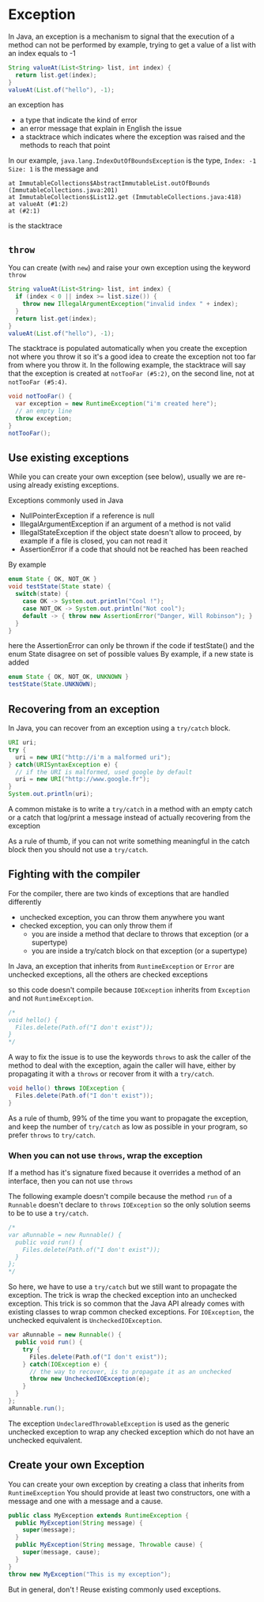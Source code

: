 # Exception

In Java, an exception is a mechanism to signal that the
execution of a method can not be performed
by example, trying to get a value of a list with an index equals to -1
```java
String valueAt(List<String> list, int index) {
  return list.get(index);
}
valueAt(List.of("hello"), -1);
```

an exception has
- a type that indicate the kind of error
- an error message that explain in English the issue
- a stacktrace which indicates where the exception was raised
  and the methods to reach that point

In our example, `java.lang.IndexOutOfBoundsException` is the type,
`Index: -1 Size: 1` is the message and
```
at ImmutableCollections$AbstractImmutableList.outOfBounds (ImmutableCollections.java:201)
at ImmutableCollections$List12.get (ImmutableCollections.java:418)
at valueAt (#1:2)
at (#2:1)
```
is the stacktrace


## `throw`
You can create (with `new`) and raise your own exception using the keyword `throw`
```java
String valueAt(List<String> list, int index) {
  if (index < 0 || index >= list.size()) {
    throw new IllegalArgumentException("invalid index " + index);
  }
  return list.get(index);
}
valueAt(List.of("hello"), -1);
```

The stacktrace is populated automatically when you create the exception
not where you throw it so it's a good idea to create the exception
not too far from where you throw it.
In the following example, the stacktrace will say that the exception
is created at `notTooFar (#5:2)`, on the second line, not at `notTooFar (#5:4)`.
```java
void notTooFar() {
  var exception = new RuntimeException("i'm created here");
  // an empty line
  throw exception;
}
notTooFar();
```


## Use existing exceptions
While you can create your own exception (see below),
usually we are re-using already existing exceptions.

Exceptions commonly used in Java
- NullPointerException if a reference is null
- IllegalArgumentException if an argument of a method is not valid
- IllegalStateException if the object state doesn't allow to proceed,
  by example if a file is closed, you can not read it
- AssertionError if a code that should not be reached has been reached

By example
```java
enum State { OK, NOT_OK }
void testState(State state) {
  switch(state) {
    case OK -> System.out.println("Cool !");
    case NOT_OK -> System.out.println("Not cool");
    default -> { throw new AssertionError("Danger, Will Robinson"); }
  }
}
```
here the AssertionError can only be thrown if the code if testState()
and the enum State disagree on set of possible values
By example, if a new state is added
```java
enum State { OK, NOT_OK, UNKNOWN }
testState(State.UNKNOWN);
```


## Recovering from an exception
In Java, you can recover from an exception using a `try/catch` block.
```java
URI uri;
try {
  uri = new URI("http://i'm a malformed uri");
} catch(URISyntaxException e) {
  // if the URI is malformed, used google by default
  uri = new URI("http://www.google.fr");
}
System.out.println(uri);
```

A common mistake is to write a `try/catch` in a method with an empty catch
or a catch that log/print a message instead of actually recovering from the
exception

As a rule of thumb, if you can not write something meaningful in the catch
block then you should not use a `try/catch`.


## Fighting with the compiler
For the compiler, there are two kinds of exceptions that are handled differently
- unchecked exception, you can throw them anywhere you want
- checked exception, you can only throw them if
  - you are inside a method that declare to throws that exception (or a supertype)
  - you are inside a try/catch block on that exception (or a supertype)

In Java, an exception that inherits from `RuntimeException` or `Error` are
unchecked exceptions, all the others are checked exceptions 

so this code doesn't compile because `IOException` inherits from `Exception`
and not `RuntimeException`. 
```java
/*
void hello() {
  Files.delete(Path.of("I don't exist"));
}
*/
```

A way to fix the issue is to use the keywords `throws` to ask the caller
of the method to deal with the exception, again the caller will have,
either by propagating it with a `throws` or recover from it with a `try/catch`.
```java
void hello() throws IOException {
  Files.delete(Path.of("I don't exist"));
}
```

As a rule of thumb, 99% of the time you want to propagate the exception,
and keep the number of `try/catch` as low as possible in your program,
so prefer `throws` to `try/catch`.


### When you can not use `throws`, wrap the exception

If a method has it's signature fixed because it overrides a method of an interface,
then you can not use `throws`

The following example doesn't compile because the method `run` of a `Runnable`
doesn't declare to `throws` `IOException` so the only solution seems to be
to use a `try/catch`.
```java
/*
var aRunnable = new Runnable() {
  public void run() {
    Files.delete(Path.of("I don't exist"));
  }
};
*/
```

So here, we have to use a `try/catch` but we still want to propagate the exception.
The trick is wrap the checked exception into an unchecked exception.
This trick is so common that the Java API already comes with existing
classes to wrap common checked exceptions. For `IOException`, the unchecked
equivalent is `UncheckedIOException`. 

```java
var aRunnable = new Runnable() {
  public void run() {
    try {
      Files.delete(Path.of("I don't exist"));
    } catch(IOException e) {
      // the way to recover, is to propagate it as an unchecked
      throw new UncheckedIOException(e);
    }
  }
};
aRunnable.run();
```

The exception `UndeclaredThrowableException` is used as the generic unchecked exception
to wrap any checked exception which do not have an unchecked equivalent.


## Create your own Exception

You can create your own exception by creating a class that inherits from `RuntimeException`
You should provide at least two constructors, one with a message and one with a message
and a cause.

```java
public class MyException extends RuntimeException {
  public MyException(String message) {
    super(message);
  }
  public MyException(String message, Throwable cause) {
    super(message, cause);
  }
}
throw new MyException("This is my exception");
```

But in general, don't ! Reuse existing commonly used exceptions.

